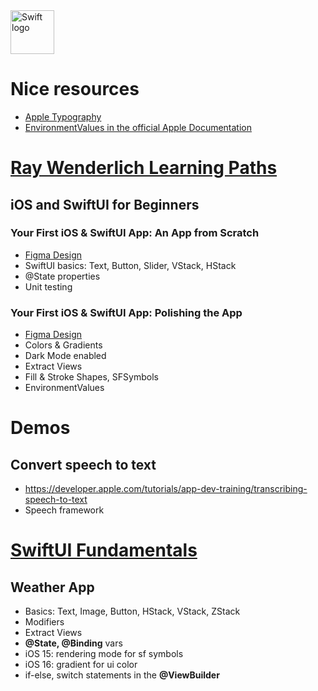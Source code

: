 <img src="https://swift.org/assets/images/swift.svg" alt="Swift logo" height="70" >

# Nice resources
* [Apple Typography](https://developer.apple.com/design/human-interface-guidelines/foundations/typography/)
* [EnvironmentValues in the official Apple Documentation](https://developer.apple.com/documentation/swiftui/environmentvalues)

# [Ray Wenderlich Learning Paths](https://www.raywenderlich.com/ios/paths/learn)

## iOS and SwiftUI for Beginners

### Your First iOS & SwiftUI App: An App from Scratch
* [Figma Design](https://www.figma.com/file/3MBMeYd2hP4rajTbHnZL0z/Bullseye?node-id=0%3A1)
* SwiftUI basics: Text, Button, Slider, VStack, HStack
* @State properties
* Unit testing

### Your First iOS & SwiftUI App: Polishing the App
* [Figma Design](https://www.figma.com/file/3MBMeYd2hP4rajTbHnZL0z/Bullseye?node-id=0%3A1)
* Colors & Gradients
* Dark Mode enabled
* Extract Views
* Fill & Stroke Shapes, SFSymbols
* EnvironmentValues


# Demos
## Convert speech to text 
* https://developer.apple.com/tutorials/app-dev-training/transcribing-speech-to-text
* Speech framework

# [SwiftUI Fundamentals](https://youtu.be/b1oC7sLIgpI?si=bXl6gPqR0uUHDnQ5)

## Weather App
* Basics: Text, Image, Button, HStack, VStack, ZStack 
* Modifiers
* Extract Views
* **@State, @Binding** vars
* iOS 15: rendering mode for sf symbols
* iOS 16: gradient for ui color
* if-else, switch statements in the **@ViewBuilder**